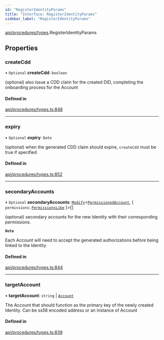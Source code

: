 ```yaml
---
id: "RegisterIdentityParams"
title: "Interface: RegisterIdentityParams"
sidebar_label: "RegisterIdentityParams"
---
```


[api/procedures/types](../../../../../modules/API/Procedures/Types/Types.md).RegisterIdentityParams

## Properties

### createCdd

• `Optional` **createCdd**: `boolean`

(optional) also issue a CDD claim for the created DID, completing the onboarding process for the Account

#### Defined in

[api/procedures/types.ts:848](https://github.com/PolymeshAssociation/polymesh-sdk/blob/5b946f904/src/api/procedures/types.ts#L848)

___

### expiry

• `Optional` **expiry**: `Date`

(optional) when the generated CDD claim should expire, `createCdd` must be true if specified

#### Defined in

[api/procedures/types.ts:852](https://github.com/PolymeshAssociation/polymesh-sdk/blob/5b946f904/src/api/procedures/types.ts#L852)

___

### secondaryAccounts

• `Optional` **secondaryAccounts**: [`Modify`](../../../../../modules/Types/Utils/Utils.md#modify)\<[`PermissionedAccount`](../../../Entities/Types/PermissionedAccount/PermissionedAccount.md), \{ `permissions`: [`PermissionsLike`](../../../../../modules/API/Entities/Types/Types.md#permissionslike)  }\>[]

(optional) secondary accounts for the new Identity with their corresponding permissions.

**`Note`**

Each Account will need to accept the generated authorizations before being linked to the Identity

#### Defined in

[api/procedures/types.ts:844](https://github.com/PolymeshAssociation/polymesh-sdk/blob/5b946f904/src/api/procedures/types.ts#L844)

___

### targetAccount

• **targetAccount**: `string` \| [`Account`](../../../../../classes/API/Entities/Account/Account.md)

The Account that should function as the primary key of the newly created Identity. Can be ss58 encoded address or an instance of Account

#### Defined in

[api/procedures/types.ts:839](https://github.com/PolymeshAssociation/polymesh-sdk/blob/5b946f904/src/api/procedures/types.ts#L839)
